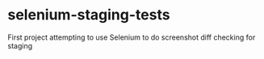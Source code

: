 # selenium-staging-tests
First project attempting to use Selenium to do screenshot diff checking for staging
